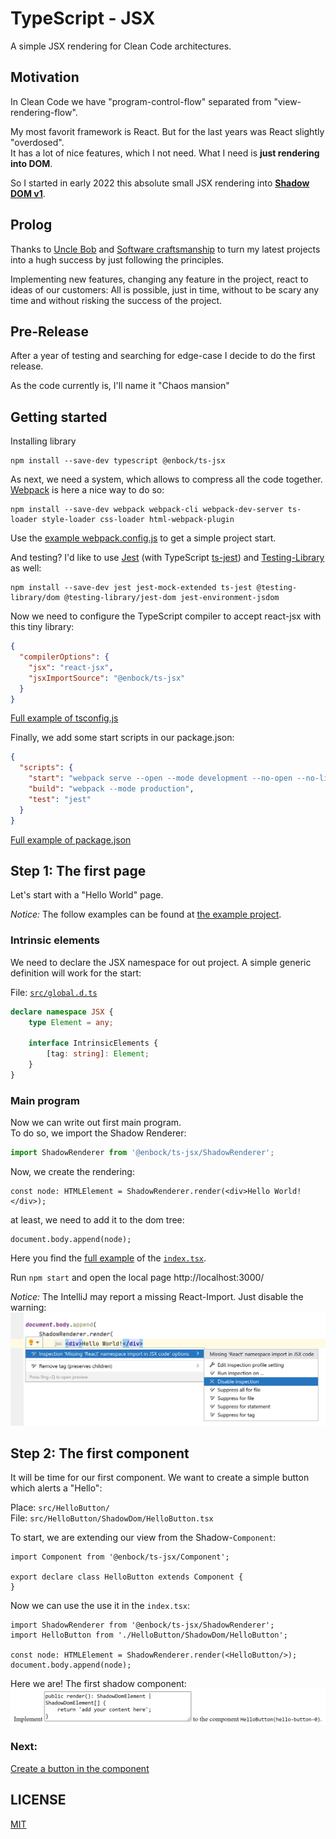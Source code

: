 # TypeScript - JSX

A simple JSX rendering for Clean Code architectures.

## Motivation

In Clean Code we have "program-control-flow" separated from "view-rendering-flow".

My most favorit framework is React. But for the last years was React slightly "overdosed".    
It has a lot of nice features, which I not need. What I need is **just rendering into DOM**.

So I started in early 2022 this absolute small JSX rendering into **[Shadow DOM v1]**.

[Shadow DOM v1]: https://web.dev/shadowdom-v1/

## Prolog

Thanks to [Uncle Bob] and [Software craftsmanship] to turn my latest projects into a hugh success by just following the
principles.

Implementing new features, changing any feature in the project, react to ideas of our customers: All is possible, just
in time, without to be scary any time and without risking the success of the project.

[Uncle Bob]: https://cleancoders.com/

[Software craftsmanship]: https://en.wikipedia.org/wiki/Software_craftsmanship

## Pre-Release

After a year of testing and searching for edge-case I decide to do the first release.

As the code currently is, I'll name it "Chaos mansion"

## Getting started

Installing library

```shell
npm install --save-dev typescript @enbock/ts-jsx
```

As next, we need a system, which allows to compress all the code together.    
[Webpack] is here a nice way to do so:

```shell
npm install --save-dev webpack webpack-cli webpack-dev-server ts-loader style-loader css-loader html-webpack-plugin
```

Use the [example webpack.config.js] to get a simple project start.

And testing? I'd like to use [Jest] (with TypeScript [ts-jest]) and [Testing-Library] as well:

```shell
npm install --save-dev jest jest-mock-extended ts-jest @testing-library/dom @testing-library/jest-dom jest-environment-jsdom
```

Now we need to configure the TypeScript compiler to accept react-jsx with this tiny library:

```json
{
  "compilerOptions": {
    "jsx": "react-jsx",
    "jsxImportSource": "@enbock/ts-jsx"
  }
}
```

[Full example of tsconfig.js]

Finally, we add some start scripts in our package.json:

```json
{
  "scripts": {
    "start": "webpack serve --open --mode development --no-open --no-live-reload --no-hot --stats-error-details",
    "build": "webpack --mode production",
    "test": "jest"
  }
}
```

[Full example of package.json]

[Webpack]: https://webpack.js.org/

[Testing-Library]: https://testing-library.com/

[Jest]: https://jestjs.io/

[ts-jest]: https://kulshekhar.github.io/ts-jest/

[example webpack.config.js]: example/webpack.config.js

[Full example of tsconfig.js]: example/tsconfig.json

[Full example of package.json]: example/package.json

## Step 1: The first page

Let's start with a "Hello World" page.

*Notice:* The follow examples can be found at [the example project](https://github.com/enbock/ts-jsx-example-page).

### Intrinsic elements

We need to declare the JSX namespace for out project. A simple generic definition will work for the start:

File: [`src/global.d.ts`](example/step1/global.d.ts)

```typescript
declare namespace JSX {
    type Element = any;

    interface IntrinsicElements {
        [tag: string]: Element;
    }
}
```

### Main program

Now we can write out first main program.    
To do so, we import the Shadow Renderer:

```typescript
import ShadowRenderer from '@enbock/ts-jsx/ShadowRenderer';
```

Now, we create the rendering:

```tsx
const node: HTMLElement = ShadowRenderer.render(<div>Hello World!</div>);
```

at least, we need to add it to the dom tree:

```tsx
document.body.append(node);
```

Here you find the [full example](example/step1/index.tsx) of the [`index.tsx`](example/step1/index.tsx).

Run `npm start` and open the local page http://localhost:3000/

*Notice:* The IntelliJ may report a missing React-Import. Just disable the warning:    
![Disable mit React import warning](https://raw.githubusercontent.com/enbock/ts-jsx/main/doc/images/disable_react_inspection.png)

## Step 2: The first component

It will be time for our first component. We want to create a simple button which alerts a "Hello":

Place: `src/HelloButton/`    
File: `src/HelloButton/ShadowDom/HelloButton.tsx`

To start, we are extending our view from the Shadow-`Component`:

```tsx
import Component from '@enbock/ts-jsx/Component';

export declare class HelloButton extends Component {
}
```

Now we can use the use it in the `index.tsx`:

```tsx
import ShadowRenderer from '@enbock/ts-jsx/ShadowRenderer';
import HelloButton from './HelloButton/ShadowDom/HelloButton';

const node: HTMLElement = ShadowRenderer.render(<HelloButton/>);
document.body.append(node);
```

Here we are! The first shadow component:
![first rendering](https://raw.githubusercontent.com/enbock/ts-jsx/main/doc/images/empty_component_output.png)

### Next:

[Create a button in the component](https://github.com/enbock/ts-jsx/blob/main/doc/step2/CreateAButton.md)

## LICENSE

[MIT](LICENSE)
